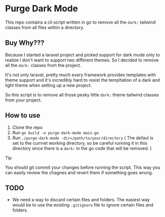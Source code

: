 # Purge Dark Mode

This repo contains a cli script written in go to remove all the `dark:` tailwind classes from all files within a directory.

## Buy Why???

Because I started a laravel project and picked support for dark mode only to realize I don't want to support two different themes. So I decided to remove all the `dark:` classes from the project.

It's not only laravel, pretty much every framework provides templates with theme support and it's incredibly hard to resist the templtation of a dark and light theme when setting up a new project.

So this script is to remove all those pesky little `dark:` theme tailwind classes from your project.

## How to use

1. Clone the repo
2. Run `go build -o purge-dark-mode main.go`
3. Run `./purge-dark-mode -dir=/path/to/your/directory` ( The defaul is set to the currnet working directory, so be careful running it in this directory since there is a `dark:` in the go code that will be removed. )

> [!TIP]
> You should git commit your changes before running the script. This way you can easily review the chagnes and revert them if something goes wrong.

## TODO

- We need a way to discard certain files and folders. The easiest way would be to use the existing `.gitignore` file to ignore certain files and folders.

